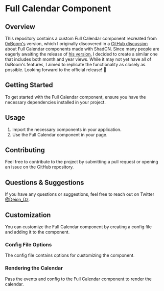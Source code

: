# Full Calendar Component

## Overview

This repository contains a custom Full Calendar component recreated from [0xBoom's](https://github.com/0xBoom) version, which I originally discovered in a [GitHub discussion](https://github.com/shadcn-ui/ui/discussions/3214#discussioncomment-10702520) about Full Calendar components made with ShadCN. Since many people are eagerly awaiting the release of [his version](https://0xboom-shadcn-event-calendar.vercel.app/), I decided to create a similar one that includes both month and year views. While it may not yet have all of 0xBoom's features, I aimed to replicate the functionality as closely as possible. Looking forward to the official release! 🚀

## Getting Started

To get started with the Full Calendar component, ensure you have the necessary dependencies installed in your project.

## Usage

1. Import the necessary components in your application.
2. Use the Full Calendar component in your page.

## Contributing

Feel free to contribute to the project by submitting a pull request or opening an issue on the GitHub repository.

## Questions & Suggestions

If you have any questions or suggestions, feel free to reach out on Twitter [@Deion_Dz](https://x.com/Deion_Dz).

## Customization

You can customize the Full Calendar component by creating a config file and adding it to the component. 

### Config File Options

The config file contains options for customizing the component.

### Rendering the Calendar

Pass the events and config to the Full Calendar component to render the calendar.
